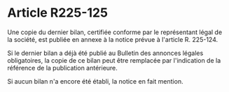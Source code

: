 # Article R225-125

Une copie du dernier bilan, certifiée conforme par le représentant légal de la société, est publiée en annexe à la notice prévue à l'article R. 225-124.

Si le dernier bilan a déjà été publié au Bulletin des annonces légales obligatoires, la copie de ce bilan peut être remplacée par l'indication de la référence de la publication antérieure.

Si aucun bilan n'a encore été établi, la notice en fait mention.
